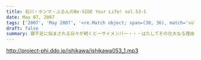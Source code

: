 ```yaml
---
title: 石川・ホンマ・ぶるんのBe-SIDE Your Life! vol.53-1
date: May 07, 2007
tags: ['2007', 'May 2007', '<re.Match object; span=(30, 36), match='vol.53'>']
draft: false
summary: 寝不足に悩まされる日々が続くビーサイメンバー・・・はたしてその壮大なる理由とは！？そして、GW明け一発目に放たれるGWドタバタ事件簿とは！？・・・期待御無用ですけど、どうにかどうぞ！NAMAE
---
```


http://project-phi.ddo.jp/ishikawa/ishikawa053_1.mp3

